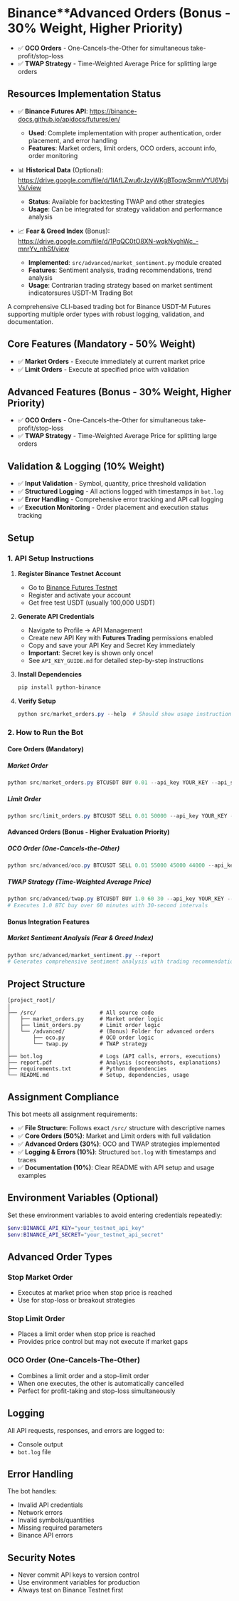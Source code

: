 # Binance**Advanced Orders (Bonus - 30% Weight, Higher Priority)

- ✅ **OCO Orders** - One-Cancels-the-Other for simultaneous take-profit/stop-loss  
- ✅ **TWAP Strategy** - Time-Weighted Average Price for splitting large orders

## Resources Implementation Status

- ✅ **Binance Futures API**: https://binance-docs.github.io/apidocs/futures/en/
  - **Used**: Complete implementation with proper authentication, order placement, and error handling
  - **Features**: Market orders, limit orders, OCO orders, account info, order monitoring
  
- 📊 **Historical Data** (Optional): https://drive.google.com/file/d/1IAfLZwu6rJzyWKgBToqwSmmVYU6VbjVs/view
  - **Status**: Available for backtesting TWAP and other strategies
  - **Usage**: Can be integrated for strategy validation and performance analysis
  
- 📈 **Fear & Greed Index** (Bonus): https://drive.google.com/file/d/1PgQC0tO8XN-wqkNyghWc_-mnrYv_nhSf/view
  - **Implemented**: `src/advanced/market_sentiment.py` module created
  - **Features**: Sentiment analysis, trading recommendations, trend analysis
  - **Usage**: Contrarian trading strategy based on market sentiment indicatorsures USDT-M Trading Bot

A comprehensive CLI-based trading bot for Binance USDT-M Futures supporting multiple order types with robust logging, validation, and documentation.

## Core Features (Mandatory - 50% Weight)

- ✅ **Market Orders** - Execute immediately at current market price
- ✅ **Limit Orders** - Execute at specified price with validation

## Advanced Features (Bonus - 30% Weight, Higher Priority)

- ✅ **OCO Orders** - One-Cancels-the-Other for simultaneous take-profit/stop-loss  
- ✅ **TWAP Strategy** - Time-Weighted Average Price for splitting large orders

## Validation & Logging (10% Weight)

- ✅ **Input Validation** - Symbol, quantity, price threshold validation
- ✅ **Structured Logging** - All actions logged with timestamps in `bot.log`
- ✅ **Error Handling** - Comprehensive error tracking and API call logging
- ✅ **Execution Monitoring** - Order placement and execution status tracking

## Setup

### 1. API Setup Instructions

1. **Register Binance Testnet Account**
   - Go to [Binance Futures Testnet](https://testnet.binancefuture.com/)
   - Register and activate your account
   - Get free test USDT (usually 100,000 USDT)

2. **Generate API Credentials**
   - Navigate to Profile → API Management
   - Create new API Key with **Futures Trading** permissions enabled
   - Copy and save your API Key and Secret Key immediately
   - **Important**: Secret key is shown only once!
   - See `API_KEY_GUIDE.md` for detailed step-by-step instructions

3. **Install Dependencies**
   ```powershell
   pip install python-binance
   ```

4. **Verify Setup**
   ```powershell
   python src/market_orders.py --help  # Should show usage instructions
   ```

### 2. How to Run the Bot

#### Core Orders (Mandatory)

##### Market Order
```powershell
python src/market_orders.py BTCUSDT BUY 0.01 --api_key YOUR_KEY --api_secret YOUR_SECRET
```

##### Limit Order  
```powershell
python src/limit_orders.py BTCUSDT SELL 0.01 50000 --api_key YOUR_KEY --api_secret YOUR_SECRET
```

#### Advanced Orders (Bonus - Higher Evaluation Priority)

##### OCO Order (One-Cancels-the-Other)
```powershell
python src/advanced/oco.py BTCUSDT SELL 0.01 55000 45000 44000 --api_key YOUR_KEY --api_secret YOUR_SECRET
```

##### TWAP Strategy (Time-Weighted Average Price)
```powershell
python src/advanced/twap.py BTCUSDT BUY 1.0 60 30 --api_key YOUR_KEY --api_secret YOUR_SECRET
# Executes 1.0 BTC buy over 60 minutes with 30-second intervals
```

#### Bonus Integration Features

##### Market Sentiment Analysis (Fear & Greed Index)
```powershell
python src/advanced/market_sentiment.py --report
# Generates comprehensive sentiment analysis with trading recommendations
```

## Project Structure

```
[project_root]/
│
├── /src/                    # All source code
│   ├── market_orders.py     # Market order logic
│   ├── limit_orders.py      # Limit order logic  
│   └── /advanced/           # (Bonus) Folder for advanced orders
│       ├── oco.py           # OCO order logic
│       └── twap.py          # TWAP strategy
│
├── bot.log                  # Logs (API calls, errors, executions)
├── report.pdf               # Analysis (screenshots, explanations)
├── requirements.txt         # Python dependencies
└── README.md                # Setup, dependencies, usage
```

## Assignment Compliance

This bot meets all assignment requirements:

- ✅ **File Structure**: Follows exact `/src/` structure with descriptive names
- ✅ **Core Orders (50%)**: Market and Limit orders with full validation
- ✅ **Advanced Orders (30%)**: OCO and TWAP strategies implemented
- ✅ **Logging & Errors (10%)**: Structured `bot.log` with timestamps and traces
- ✅ **Documentation (10%)**: Clear README with API setup and usage examples

## Environment Variables (Optional)

Set these environment variables to avoid entering credentials repeatedly:

```powershell
$env:BINANCE_API_KEY="your_testnet_api_key"
$env:BINANCE_API_SECRET="your_testnet_api_secret"
```

## Advanced Order Types

### Stop Market Order
- Executes at market price when stop price is reached
- Use for stop-loss or breakout strategies

### Stop Limit Order  
- Places a limit order when stop price is reached
- Provides price control but may not execute if market gaps

### OCO Order (One-Cancels-The-Other)
- Combines a limit order and a stop-limit order
- When one executes, the other is automatically cancelled
- Perfect for profit-taking and stop-loss simultaneously

## Logging

All API requests, responses, and errors are logged to:
- Console output
- `bot.log` file

## Error Handling

The bot handles:
- Invalid API credentials
- Network errors
- Invalid symbols/quantities
- Missing required parameters
- Binance API errors

## Security Notes

- Never commit API keys to version control
- Use environment variables for production
- Always test on Binance Testnet first